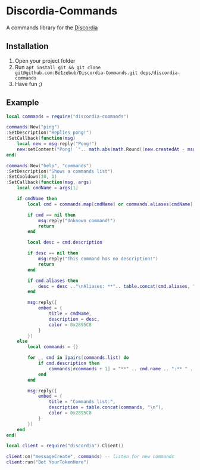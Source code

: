 # Discordia-Commands

A commands library for the [Discordia](https://github.com/SinisterRectus/Discordia)

## Installation

1. Open your project folder
2. Run `apt install git && git clone git@github.com:Be1zebub/Discordia-Commands.git deps/discordia-commands`
3. Have fun ;)

## Example

```lua
local commands = require("discordia-commands")

commands:New("ping")
:SetDescription("Replies pong!")
:SetCallback(function(msg)
	local new = msg:reply("Pong!")
	new:setContent("Pong! `".. math.abs(math.Round((new.createdAt - msg.createdAt) * 1000)) .." ms`")
end)

commands:New("help", "commands")
:SetDescription("Shows a commands list")
:SetCooldown(30, 1)
:SetCallback(function(msg, args)
	local cmdName = args[1]

	if cmdName then
		local cmd = commands.map[cmdName] or commands.aliases[cmdName]

		if cmd == nil then
			msg:reply("Unknown command!")
			return
		end

		local desc = cmd.description

		if desc == nil then
			msg:reply("This command has no description!")
			return
		end

		if cmd.aliases then
			desc = desc .."\nAliases: **".. table.concat(cmd.aliases, ", ") .."**"
		end

		msg:reply({
			embed = {
				title = cmdName,
				description = desc,
				color = 0x2895C8
			}
		})
	else
		local commands = {}

		for _, cmd in ipairs(commands.list) do
			if cmd.description then
				commands[#commands + 1] = "**" .. cmd.name .. ":** " .. cmd.description
			end
		end

		msg:reply({
			embed = {
				title = "Commands list:",
				description = table.concat(commands, "\n"),
				color = 0x2895C8
			}
		})
	end
end)

local client = require("discordia").Client()

client:on("messageCreate", commands) -- listen for new commands
client:run("Bot YourTokenHere")
```